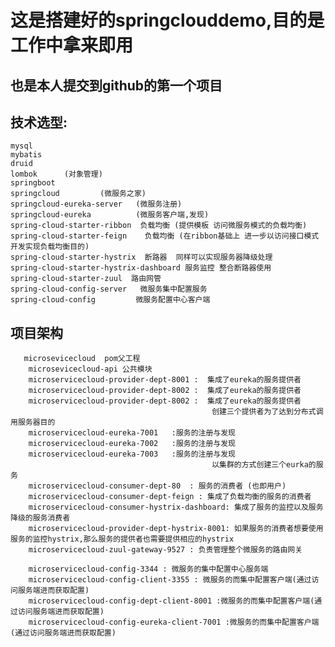 # 这是搭建好的springclouddemo,目的是工作中拿来即用

## 也是本人提交到github的第一个项目



## 技术选型:
    mysql
    mybatis
    druid
    lombok      (对象管理)
    springboot  
    springcloud         (微服务之家)
    springcloud-eureka-server   (微服务注册)
    springcloud-eureka          (微服务客户端,发现)
    spring-cloud-starter-ribbon  负载均衡 (提供模板 访问微服务模式的负载均衡)
    spring-cloud-starter-feign    负载均衡 (在ribbon基础上 进一步以访问接口模式开发实现负载均衡目的)
    spring-cloud-starter-hystrix  断路器  同样可以实现服务器降级处理
    spring-cloud-starter-hystrix-dashboard 服务监控 整合断路器使用
    spring-cloud-starter-zuul  路由网管
    spring-cloud-config-server   微服务集中配置服务
    spring-cloud-config         微服务配置中心客户端
    

## 项目架构
       microsevicecloud  pom父工程
        microsevicecloud-api 公共模块
        microservicecloud-provider-dept-8001 :  集成了eureka的服务提供者
        microservicecloud-provider-dept-8002 :  集成了eureka的服务提供者
        microservicecloud-provider-dept-8002 :  集成了eureka的服务提供者
                                                 创建三个提供者为了达到分布式调用服务器目的
        microservicecloud-eureka-7001   :服务的注册与发现  
        microservicecloud-eureka-7002   :服务的注册与发现
        microservicecloud-eureka-7003   :服务的注册与发现 
                                                 以集群的方式创建三个eurka的服务
        microservicecloud-consumer-dept-80  : 服务的消费者 (也即用户)
        microservicecloud-consumer-dept-feign : 集成了负载均衡的服务的消费者
        microservicecloud-consumer-hystrix-dashboard: 集成了服务的监控以及服务降级的服务消费者
        microservicecloud-provider-dept-hystrix-8001: 如果服务的消费者想要使用服务的监控hystrix,那么服务的提供者也需要提供相应的hystrix
        microservicecloud-zuul-gateway-9527 : 负责管理整个微服务的路由网关
        
        microservicecloud-config-3344 : 微服务的集中配置中心服务端
        microservicecloud-config-client-3355 : 微服务的而集中配置客户端(通过访问服务端进而获取配置)
        microservicecloud-config-dept-client-8001 :微服务的而集中配置客户端(通过访问服务端进而获取配置)
        microservicecloud-config-eureka-client-7001 :微服务的而集中配置客户端(通过访问服务端进而获取配置)
                                                                                        